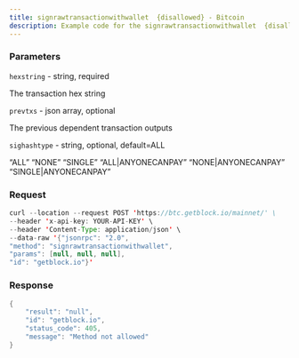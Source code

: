```yaml
---
title: signrawtransactionwithwallet  {disallowed} - Bitcoin
description: Example code for the signrawtransactionwithwallet  {disallowed} json-rpc method. Сomplete guide on how to use signrawtransactionwithwallet  {disallowed} json-rpc in GetBlock.io Web3 documentation.
---
```


### Parameters


`hexstring` - string, required

The transaction hex string

`prevtxs` - json array, optional

The previous dependent transaction outputs

`sighashtype` - string, optional, default=ALL

“ALL” “NONE” “SINGLE” “ALL\|ANYONECANPAY” “NONE\|ANYONECANPAY”
“SINGLE\|ANYONECANPAY”

### Request

``` java
curl --location --request POST 'https://btc.getblock.io/mainnet/' \
--header 'x-api-key: YOUR-API-KEY' \
--header 'Content-Type: application/json' \
--data-raw '{"jsonrpc": "2.0",
"method": "signrawtransactionwithwallet",
"params": [null, null, null],
"id": "getblock.io"}'
```

###  Response

``` java
{
    "result": "null",
    "id": "getblock.io",
    "status_code": 405,
    "message": "Method not allowed"
}
```

